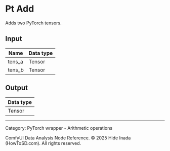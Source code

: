 # Pt Add
Adds two PyTorch tensors.

## Input
| Name | Data type |
|---|---|
| tens_a | Tensor |
| tens_b | Tensor |

## Output
| Data type |
|---|
| Tensor |

<HR>
Category: PyTorch wrapper - Arithmetic operations

ComfyUI Data Analysis Node Reference. © 2025 Hide Inada (HowToSD.com). All rights reserved.
